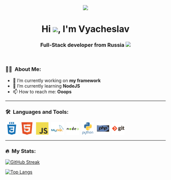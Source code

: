 <p align="center">
  <img src="https://media.giphy.com/media/M9gbBd9nbDrOTu1Mqx/giphy.gif" width="100"/>
</p>
<h1 align="center">Hi <img src="https://media.giphy.com/media/hvRJCLFzcasrR4ia7z/giphy.gif" width="40">, I'm Vyacheslav</h1>
<h3 align="center">Full-Stack developer from Russia <img src="https://vk.com/emoji/e/f09f87b7f09f87ba.png"></h3>
<p align="center"><img src="https://komarev.com/ghpvc/?username=McKinfinn&style=flat-square&color=blue" alt=""></p>

### :woman_technologist: &nbsp;About Me:
- 🔭 I’m currently working on **my framework**
- 🌱 I’m currently learning **NodeJS**
- 📫 How to reach me: **Ooops**
---

### 🛠 &nbsp;Languages and Tools:
<p>
  <img src="https://github.com/devicons/devicon/blob/master/icons/css3/css3-plain-wordmark.svg"  title="CSS3" alt="CSS" width="40" height="40"/>&nbsp;
  <img src="https://github.com/devicons/devicon/blob/master/icons/html5/html5-original.svg" title="HTML5" alt="HTML" width="40" height="40"/>&nbsp;
  <img src="https://github.com/devicons/devicon/blob/master/icons/javascript/javascript-original.svg" title="JavaScript" alt="JavaScript" width="40" height="40"/>&nbsp;
  <img src="https://github.com/devicons/devicon/blob/master/icons/mysql/mysql-original-wordmark.svg" title="MySQL"  alt="MySQL" width="40" height="40"/>&nbsp;
  <img src="https://github.com/devicons/devicon/blob/master/icons/nodejs/nodejs-original-wordmark.svg" title="NodeJS" alt="NodeJS" width="40" height="40"/>&nbsp;
  <img src="https://github.com/devicons/devicon/blob/master/icons/python/python-original-wordmark.svg" title="Python"  alt="Python" width="40" height="40"/>&nbsp;
  <img src="https://github.com/devicons/devicon/blob/master/icons/php/php-original.svg" title="PHP" alt="PHP" width="40" height="40"/>&nbsp;
  <img src="https://github.com/devicons/devicon/blob/master/icons/git/git-original-wordmark.svg" title="Git" **alt="Git" width="40" height="40"/>&nbsp;
</p>

---
### 🔥 &nbsp;My Stats:
[![GitHub Streak](http://github-readme-streak-stats.herokuapp.com?user=McKinfinn&theme=dark&background=000000)](https://git.io/streak-stats)

[![Top Langs](https://github-readme-stats.vercel.app/api/top-langs/?username=McKinfinn&layout=compact&theme=vision-friendly-dark)](https://github.com/anuraghazra/github-readme-stats)
